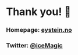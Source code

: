 # Thank you! 🙏


### Homepage: [eystein.no](https://eystein.no/)

### Twitter: [@iceMagic](https://twitter.com/iceMagic)
